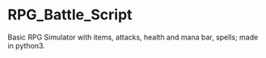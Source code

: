 # RPG_Battle_Script
Basic RPG Simulator with items, attacks, health and mana bar, spells; made in python3.
